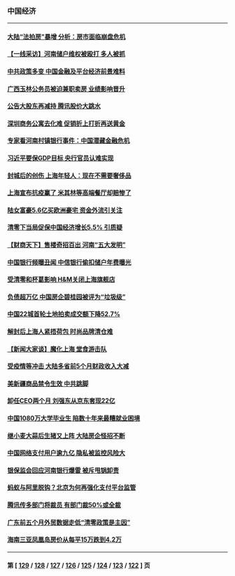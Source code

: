 ### 中国经济
---
#### [大陆“法拍房”暴增 分析：房市面临崩盘危机](../../pages/ncid283/n13768591.md) 
#### [【一线采访】河南储户维权被殴打 多人被抓](../../pages/ncid283/n13768629.md) 
#### [中共政策多变 中国金融及平台经济前景难料](../../pages/ncid283/n13768653.md) 
#### [广西玉林公务员被迫兼职卖房 业绩影响晋升](../../pages/ncid283/n13768431.md) 
#### [公告大股东再减持 腾讯股价大跳水](../../pages/ncid283/n13768443.md) 
#### [深圳商务公寓去化难 促销折上打折再送黄金](../../pages/ncid283/n13768167.md) 
#### [专家看河南村镇银行事件：中国潜藏金融危机](../../pages/ncid283/n13768193.md) 
#### [习近平要保GDP目标 央行官员认难实现](../../pages/ncid283/n13767737.md) 
#### [封城后的创伤 上海年轻人：现在不需要奢侈品](../../pages/ncid283/n13767076.md) 
#### [上海宣布抗疫赢了 米其林等高端餐厅却赔惨了](../../pages/ncid283/n13767428.md) 
#### [陆女富豪5.6亿买欧洲豪宅 资金外流引关注](../../pages/ncid283/n13767225.md) 
#### [清零下当局促保中国经济增长5.5% 引质疑](../../pages/ncid283/n13767075.md) 
#### [【财商天下】售楼奇招百出 河南“五大发明”](../../pages/ncid283/n13766878.md) 
#### [中国银行频曝丑闻 中信银行偷扣储户年费曝光](../../pages/ncid283/n13766967.md) 
#### [受清零和杯葛影响 H&M关闭上海旗舰店](../../pages/ncid283/n13766908.md) 
#### [负债超万亿 中国房企碧桂园被评为“垃圾级”](../../pages/ncid283/n13766919.md) 
#### [中国22城首轮土地拍卖成交额下降52.7%](../../pages/ncid283/n13766802.md) 
#### [解封后上海人紧捂荷包 时尚品牌清仓难](../../pages/ncid283/n13766680.md) 
#### [【新闻大家谈】魔化上海 堂食游击队](../../pages/ncid283/n13766703.md) 
#### [受疫情等冲击 大陆多省前5个月财政收入大减](../../pages/ncid283/n13766608.md) 
#### [美新疆商品禁令生效 中共跳脚](../../pages/ncid283/n13766308.md) 
#### [卸任CEO两个月 刘强东从京东套现22亿](../../pages/ncid283/n13766494.md) 
#### [中国1080万大学毕业生 陷数十年来最糟就业困境](../../pages/ncid283/n13765911.md) 
#### [继小麦大蒜后生猪又上阵 大陆房企怪招不断](../../pages/ncid283/n13766037.md) 
#### [中国网络支付用户逾九亿 隐私被监控风险大](../../pages/ncid283/n13766166.md) 
#### [银保监会回应河南银行爆雷 被斥甩锅卸责](../../pages/ncid283/n13765974.md) 
#### [蚂蚁与阿里脱钩？北京为何再强化支付平台监管](../../pages/ncid283/n13765997.md) 
#### [腾讯传多部门将裁员 有部门裁50%或全裁](../../pages/ncid283/n13766047.md) 
#### [广东前五个月外贸数据走低“清零政策是主因”](../../pages/ncid283/n13765833.md) 
#### [海南三亚凤凰岛房价从每平15万跌到4.2万](../../pages/ncid283/n13765703.md) 

---
#### 第 [ [129](./129.md) / [128](./128.md) / [127](./127.md) / [126](./126.md) / [125](./125.md) / [124](./124.md) / [123](./123.md) / [122](./122.md) ] 页
